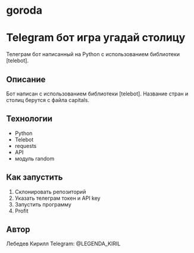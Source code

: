 # goroda
# Telegram бот игра угадай столицу

Телеграм бот написанный на Python с использованием
библиотеки [telebot].

## Описание

Бот написан с использованием библиотеки [telebot]. Название
стран и столиц берутся с файла capitals.

## Технологии

* Python
* Telebot
* requests
* API
* модуль random

## Как запустить

1. Склонировать репозиторий
2. Указать телеграм токен и API key
3. Запустить программу
4. Profit

## Автор
Лебедев Кирилл
Telegram: @LEGENDA_KIRIL